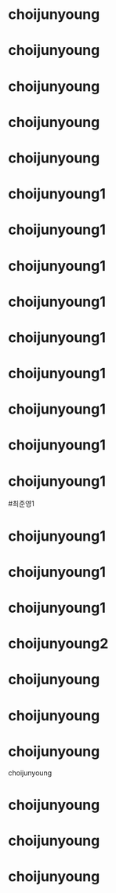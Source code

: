 # choijunyoung
# choijunyoung
# choijunyoung
# choijunyoung
# choijunyoung
# choijunyoung1
# choijunyoung1
# choijunyoung1
# choijunyoung1
# choijunyoung1
# choijunyoung1
# choijunyoung1
# choijunyoung1
# choijunyoung1
#최준영1
# choijunyoung1
# choijunyoung1
# choijunyoung1
# choijunyoung2
# choijunyoung
# choijunyoung
# choijunyoung
 choijunyoung
# choijunyoung
# choijunyoung
# choijunyoung
